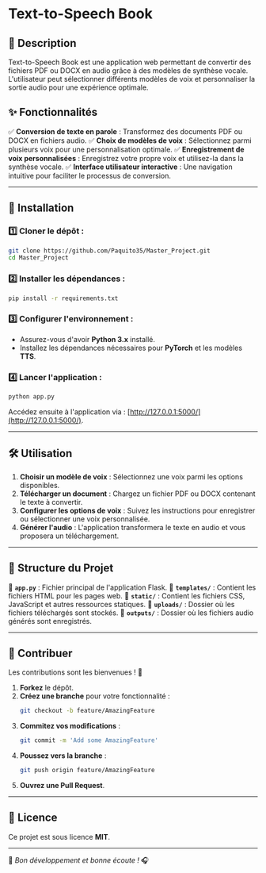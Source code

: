 # Text-to-Speech Book

## 📖 Description

Text-to-Speech Book est une application web permettant de convertir des fichiers PDF ou DOCX en audio grâce à des modèles de synthèse vocale. L'utilisateur peut sélectionner différents modèles de voix et personnaliser la sortie audio pour une expérience optimale.

## ✨ Fonctionnalités

✅ **Conversion de texte en parole** : Transformez des documents PDF ou DOCX en fichiers audio.
✅ **Choix de modèles de voix** : Sélectionnez parmi plusieurs voix pour une personnalisation optimale.
✅ **Enregistrement de voix personnalisées** : Enregistrez votre propre voix et utilisez-la dans la synthèse vocale.
✅ **Interface utilisateur interactive** : Une navigation intuitive pour faciliter le processus de conversion.

---

## 🚀 Installation

### 1️⃣ Cloner le dépôt :

```bash
git clone https://github.com/Paquito35/Master_Project.git
cd Master_Project
```

### 2️⃣ Installer les dépendances :

```bash
pip install -r requirements.txt
```

### 3️⃣ Configurer l'environnement :

- Assurez-vous d'avoir **Python 3.x** installé.
- Installez les dépendances nécessaires pour **PyTorch** et les modèles **TTS**.

### 4️⃣ Lancer l'application :

```bash
python app.py
```

Accédez ensuite à l'application via : [http://127.0.0.1:5000/](http://127.0.0.1:5000/).

---

## 🛠️ Utilisation

1. **Choisir un modèle de voix** : Sélectionnez une voix parmi les options disponibles.
2. **Télécharger un document** : Chargez un fichier PDF ou DOCX contenant le texte à convertir.
3. **Configurer les options de voix** : Suivez les instructions pour enregistrer ou sélectionner une voix personnalisée.
4. **Générer l'audio** : L'application transformera le texte en audio et vous proposera un téléchargement.

---

## 📂 Structure du Projet

📌 **`app.py`** : Fichier principal de l'application Flask.
📌 **`templates/`** : Contient les fichiers HTML pour les pages web.
📌 **`static/`** : Contient les fichiers CSS, JavaScript et autres ressources statiques.
📌 **`uploads/`** : Dossier où les fichiers téléchargés sont stockés.
📌 **`outputs/`** : Dossier où les fichiers audio générés sont enregistrés.

---

## 🤝 Contribuer

Les contributions sont les bienvenues ! 🎉

1. **Forkez** le dépôt.
2. **Créez une branche** pour votre fonctionnalité :
   ```bash
   git checkout -b feature/AmazingFeature
   ```
3. **Commitez vos modifications** :
   ```bash
   git commit -m 'Add some AmazingFeature'
   ```
4. **Poussez vers la branche** :
   ```bash
   git push origin feature/AmazingFeature
   ```
5. **Ouvrez une Pull Request**.

---

## 📜 Licence

Ce projet est sous licence **MIT**.

---

🚀 _Bon développement et bonne écoute !_ 🎧
